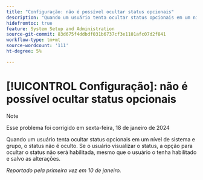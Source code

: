 ```yaml
---
title: "Configuração: não é possível ocultar status opcionais"
description: "Quando um usuário tenta ocultar status opcionais em um nível de sistema e grupo, o status não é oculto. Se o usuário visualizar o status, a opção para ocultar o status não será habilitada, mesmo que o usuário o tenha habilitado e salvo as alterações."
hidefromtoc: true
feature: System Setup and Administration
source-git-commit: 83d675f4ddbdf031b6737cf3e1101afc07d2f841
workflow-type: tm+mt
source-wordcount: '111'
ht-degree: 5%

---
```



# [!UICONTROL Configuração]: não é possível ocultar status opcionais

>[!NOTE]
>
>Esse problema foi corrigido em sexta-feira, 18 de janeiro de 2024

Quando um usuário tenta ocultar status opcionais em um nível de sistema e grupo, o status não é oculto. Se o usuário visualizar o status, a opção para ocultar o status não será habilitada, mesmo que o usuário o tenha habilitado e salvo as alterações.

_Reportado pela primeira vez em 10 de janeiro._
